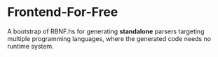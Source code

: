 # Frontend-For-Free

A bootstrap of RBNF.hs for generating **standalone** parsers targeting multiple programming languages, where the generated code needs no runtime system.
